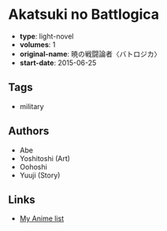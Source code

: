 # Akatsuki no Battlogica

-   **type**: light-novel
-   **volumes**: 1
-   **original-name**: 暁の戦闘論者〈バトロジカ〉
-   **start-date**: 2015-06-25

## Tags

-   military

## Authors

-   Abe
-   Yoshitoshi (Art)
-   Oohoshi
-   Yuuji (Story)

## Links

-   [My Anime list](https://myanimelist.net/manga/90541/Akatsuki_no_Battlogica)
